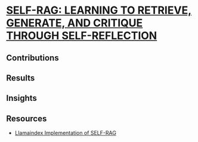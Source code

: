# [SELF-RAG: LEARNING TO RETRIEVE, GENERATE, AND CRITIQUE THROUGH SELF-REFLECTION](https://arxiv.org/pdf/2310.11511.pdf)

## Contributions

## Results

## Insights

## Resources
- [Llamaindex Implementation of SELF-RAG](https://github.com/run-llama/llama_index/tree/main/llama-index-packs/llama-index-packs-self-rag)
